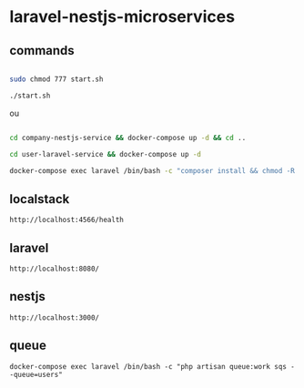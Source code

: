 # laravel-nestjs-microservices

## commands
```bash

sudo chmod 777 start.sh

./start.sh

```

ou

```bash

cd company-nestjs-service && docker-compose up -d && cd ..

cd user-laravel-service && docker-compose up -d

docker-compose exec laravel /bin/bash -c "composer install && chmod -R 777 storage/ && php artisan key:generate" && cd ..

```

## localstack
```
http://localhost:4566/health
```

## laravel
```
http://localhost:8080/
```

## nestjs
```
http://localhost:3000/
```

## queue
```
docker-compose exec laravel /bin/bash -c "php artisan queue:work sqs --queue=users"
```
